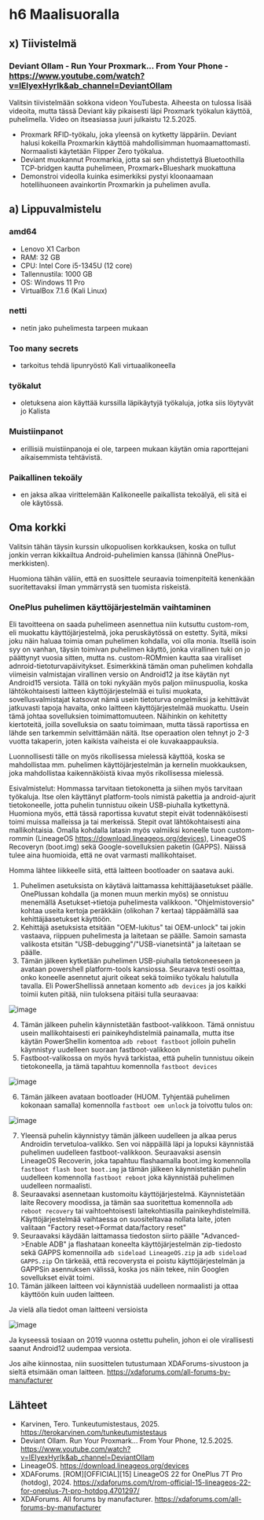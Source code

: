 # h6 Maalisuoralla

## x) Tiivistelmä
### Deviant Ollam - Run Your Proxmark... From Your Phone - https://www.youtube.com/watch?v=IEIyexHyrIk&ab_channel=DeviantOllam

Valitsin tiivistelmään sokkona videon YouTubesta. Aiheesta on tulossa lisää videoita, mutta tässä Deviant käy pikaisesti läpi Proxmark työkalun käyttöä, puhelimella. Video on itseasiassa juuri julkaistu 12.5.2025.
* Proxmark RFID-työkalu, joka yleensä on kytketty läppäriin. Deviant halusi kokeilla Proxmarkin käyttöä mahdollisimman huomaamattomasti. Normaalisti käytetään Flipper Zero työkalua.
* Deviant muokannut Proxmarkia, jotta sai sen yhdistettyä Bluetoothilla TCP-bridgen kautta puhelimeen, Proxmark+Blueshark muokattuna
* Demonstroi videolla kuinka esimerkiksi pystyi kloonaamaan hotellihuoneen avainkortin Proxmarkin ja puhelimen avulla.

## a) Lippuvalmistelu

### amd64

* Lenovo X1 Carbon
* RAM: 32 GB
* CPU: Intel Core i5-1345U (12 core)
* Tallennustila: 1000 GB
* OS: Windows 11 Pro
* VirtualBox 7.1.6 (Kali Linux)

### netti
* netin jako puhelimesta tarpeen mukaan

### Too many secrets
* tarkoitus tehdä lipunryöstö Kali virtuaalikoneella
 
### työkalut
* oletuksena aion käyttää kurssilla läpikäytyjä työkaluja, jotka siis löytyvät jo Kalista

### Muistiinpanot
* erillisiä muistiinpanoja ei ole, tarpeen mukaan käytän omia raporttejani aikaisemmista tehtävistä.

### Paikallinen tekoäly
* en jaksa alkaa virittelemään Kalikoneelle paikallista tekoälyä, eli sitä ei ole käytössä.

## Oma korkki

Valitsin tähän täysin kurssin ulkopuolisen korkkauksen, koska on tullut jonkin verran kikkailtua Android-puhelimien kanssa (lähinnä OnePlus-merkkisten). 

Huomiona tähän väliin, että en suosittele seuraavia toimenpiteitä kenenkään suoritettavaksi ilman ymmärrystä sen tuomista riskeistä. 

### OnePlus puhelimen käyttöjärjestelmän vaihtaminen

Eli tavoitteena on saada puhelimeen asennettua niin kutsuttu custom-rom, eli muokattu käyttöjärjestelmä, joka peruskäytössä on estetty. Syitä, miksi joku näin haluaa toimia oman puhelimen kohdalla, voi olla monia. Itsellä isoin syy on vanhan, täysin toimivan puhelimen käyttö, jonka virallinen tuki on jo päättynyt vuosia sitten, mutta ns. custom-ROMmien kautta saa viralliset adnroid-tietoturvapäivitykset. Esimerkkinä tämän oman puhelimen kohdalla viimeisin valmistajan virallinen versio on Android12 ja itse käytän nyt Android15 versiota. Tällä on toki nykyään myös paljon miinuspuolia, koska lähtökohtaisesti laitteen käyttöjärjestelmää ei tulisi muokata, sovellusvalmistajat katsovat nämä usein tietoturva ongelmiksi ja kehittävät jatkuvasti tapoja havaita, onko laitteen käyttöjärjestelmää muokattu. Usein tämä johtaa sovelluksien toimimattomuuteen. Näihinkin on kehitetty kiertoteitä, joilla sovelluksia on saatu toimimaan, mutta tässä raportissa en lähde sen tarkemmin selvittämään näitä. Itse operaation olen tehnyt jo 2-3 vuotta takaperin, joten kaikista vaiheista ei ole kuvakaappauksia.

Luonnollisesti tälle on myös rikollisessa mielessä käyttöä, koska se mahdollistaa mm. puhelimen käyttöjärjestelmän ja kernelin muokkauksen, joka mahdollistaa kaikennäköistä kivaa myös rikollisessa mielessä. 

Esivalmistelut:
Hommassa tarvitaan tietokonetta ja siihen myös tarvitaan työkaluja. Itse olen käyttänyt platform-tools nimistä pakettia ja android-ajurit tietokoneelle, jotta puhelin tunnistuu oikein USB-piuhalla kytkettynä. Huomiona myös, että tässä raportissa kuvatut stepit eivät todennäköisesti toimi muissa malleissa ja tai merkeissä. Stepit ovat lähtökohtaisesti aina mallikohtaisia. Omalla kohdalla latasin myös valmiiksi koneelle tuon custom-rommin (LineageOS https://download.lineageos.org/devices), LineageOS Recoveryn (boot.img) sekä Google-sovelluksien paketin (GAPPS). Näissä tulee aina huomioida, että ne ovat varmasti mallikohtaiset.


Homma lähtee liikkeelle siitä, että laitteen bootloader on saatava auki. 
1. Puhelimen asetuksista on käytävä laittamassa kehittäjäasetukset päälle. OnePlussan kohdalla (ja monen muun merkin myös) se onnistuu menemällä Asetukset->tietoja puhelimesta valikkoon. "Ohjelmistoversio" kohtaa useita kertoja peräkkäin (olikohan 7 kertaa) täppäämällä saa kehittäjäasetukset käyttöön.
2. Kehittäjä asetuksista etsitään "OEM-lukitus" tai OEM-unlock" tai jokin vastaava, riippuen puhelimesta ja laitetaan se päälle. Samoin samasta valikosta etsitän "USB-debugging"/"USB-vianetsintä" ja laitetaan se päälle.
3. Tämän jälkeen kytketään puhelimen USB-piuhalla tietokoneeseen ja avataan powershell platform-tools kansiossa. Seuraava testi osoittaa, onko koneelle asennetut ajurit oikeat sekä toimiiko työkalu halutulla tavalla. Eli PowerShellissä annetaan komento `adb devices` ja jos kaikki toimii kuten pitää, niin tuloksena pitäisi tulla seuraavaa: 

![image](https://github.com/user-attachments/assets/d80c30a8-f524-402f-abad-95be9e11005d)

4. Tämän jälkeen puhelin käynnistetään fastboot-valikkoon. Tämä onnistuu usein mallikohtaisesti eri painikeyhdistelmiä painamalla, mutta itse käytän PowerShellin komentoa `adb reboot fastboot` jolloin puhelin käynnistyy uudelleen suoraan fastboot-valikkoon
5. Fastboot-valikossa on myös hyvä tarkistaa, että puhelin tunnistuu oikein tietokoneella, ja tämä tapahtuu komennolla `fastboot devices`

![image](https://github.com/user-attachments/assets/92f99918-9deb-42bf-869d-0ac891f5fb55)

6. Tämän jälkeen avataan bootloader (HUOM. Tyhjentää puhelimen kokonaan samalla) komennolla `fastboot oem unlock` ja toivottu tulos on:

![image](https://github.com/user-attachments/assets/8b138bae-bc18-4fa6-bb30-bc628a389d73)

7. Yleensä puhelin käynnistyy tämän jälkeen uudelleen ja alkaa perus Androidin tervetuloa-valikko. Sen voi näppäillä läpi ja lopuksi käynnistää puhelimen uudelleen fastboot-valikkoon. Seuraavaksi asensin LineageOS Recoverin, joka tapahtuu flashaamalla boot.img komennolla `fastboot flash boot boot.img` ja tämän jälkeen käynnistetään puhelin uudelleen komennolla `fastboot reboot` joka käynnistää puhelimen uudelleen normaalisti.
8. Seuraavaksi asennetaan kustomoitu käyttöjärjestelmä. Käynnistetään laite Recovery moodissa, ja tämän saa suoritettua komennolla `adb reboot recovery` tai vaihtoehtoisesti laitekohtiasilla painikeyhdistelmillä. Käyttöjärjestelmää vaihtaessa on suositeltavaa nollata laite, joten valitaan "Factory reset->Format data/factory reset"
9. Seuraavaksi käydään laittamassa tiedoston siirto päälle "Advanced->Enable ADB" ja flashataan koneelta käyttöjärjestelmän zip-tiedosto sekä GAPPS komennoilla `adb sideload LineageOS.zip` ja `adb sideload GAPPS.zip` On tärkeää, että recoverysta ei poistu käyttöjärjestelmän ja GAPPSin asennuksen välissä, koska jos näin tekee, niin Googlen sovellukset eivät toimi.
10. Tämän jälkeen laitteen voi käynnistää uudelleen normaalisti ja ottaa käyttöön kuin uuden laitteen.

Ja vielä alla tiedot oman laitteeni versioista

![image](https://github.com/user-attachments/assets/0a370a96-38f4-415e-bc85-cc964916e035)

Ja kyseessä tosiaan on 2019 vuonna ostettu puhelin, johon ei ole virallisesti saanut Android12 uudempaa versiota. 

Jos aihe kiinnostaa, niin suosittelen tutustumaan XDAForums-sivustoon ja sieltä etsimään oman laitteen. https://xdaforums.com/all-forums-by-manufacturer

## Lähteet


* Karvinen, Tero. Tunkeutumistestaus, 2025. https://terokarvinen.com/tunkeutumistestaus
* Deviant Ollam. Run Your Proxmark... From Your Phone, 12.5.2025. https://www.youtube.com/watch?v=IEIyexHyrIk&ab_channel=DeviantOllam
* LineageOS. https://download.lineageos.org/devices
* XDAForums. [ROM][OFFICIAL][15] LineageOS 22 for OnePlus 7T Pro (hotdog), 2024. https://xdaforums.com/t/rom-official-15-lineageos-22-for-oneplus-7t-pro-hotdog.4701297/
* XDAForums. All forums by manufacturer. https://xdaforums.com/all-forums-by-manufacturer
